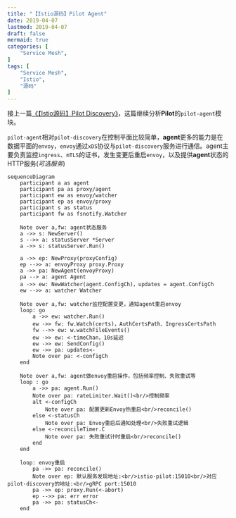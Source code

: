 ```yaml
---
title: "【Istio源码】Pilot Agent"
date: 2019-04-07
lastmod: 2019-04-07
draft: false
mermaid: true
categories: [
	"Service Mesh",
]
tags: [
	"Service Mesh",
    "Istio",
    "源码"
]
---
```

接上一篇[《【Istio源码】Pilot Discovery》](/post/servicemesh/2019-03-17-istio-code-pilot-discovery/)，这篇继续分析**Pilot**的`pilot-agent`模块。

<!--more-->
`pilot-agent`相对`pilot-discovery`在控制平面比较简单，**agent**更多的能力是在数据平面的`envoy`，`envoy`通过`xDS`协议与`pilot-discovery`服务进行通信。agent主要负责监控`ingress`、`mTLS`的证书，发生变更后重启`envoy`，以及提供**agent**状态的HTTP服务(*可选服务*)

```mermaid
sequenceDiagram
    participant a as agent
    participant pa as proxy/agent
    participant ew as envoy/watcher
    participant ep as envoy/proxy
    participant s as status
    participant fw as fsnotify.Watcher 
    
    Note over a,fw: agent状态服务
    a ->> s: NewServer()
    s -->> a: statusServer *Server
    a ->> s: statusServer.Run()

    a ->> ep: NewProxy(proxyConfig)
    ep -->> a: envoyProxy proxy.Proxy
    a ->> pa: NewAgent(envoyProxy)
    pa --> a: agent Agent
    a ->> ew: NewWatcher(agent.ConfigCh)，updates = agent.ConfigCh
    ew -->> a: watcher Watcher
    
    Note over a,fw: watcher监控配置变更，通知agent重启envoy
    loop: go
        a ->> ew: watcher.Run()
        ew ->> fw: fw.Watch(certs)，AuthCertsPath、IngressCertsPath
        fw -->> ew: w.watchFileEvents()
        ew ->> ew: <-timeChan，10s延迟
        ew ->> ew: SendConfig()
        ew ->> pa: updates<-
        Note over pa: <-configCh
    end    
    
    Note over a,fw: agent做envoy重启操作，包括频率控制、失败重试等
    loop : go
        a ->> pa: agent.Run()
        Note over pa: rateLimiter.Wait()<br/>控制频率
        alt <-configCh
            Note over pa: 配置更新Envoy热重启<br/>reconcile()
        else <-statusCh  
            Note over pa: Envoy重启后通知处理<br/>失败重试逻辑
        else <-reconcileTimer.C
            Note over pa: 失败重试计时重启<br/>reconcile()
        end
    end
    
    loop: envoy重启
        pa ->> pa: reconcile()
        Note over ep: 默认服务发现地址:<br/>istio-pilot:15010<br/>对应pilot-discovery的地址:<br/>gRPC port:15010
        pa ->> ep: proxy.Run(<-abort)
        ep -->> pa: err error
        pa ->> pa: statusCh<-
    end
    
```
